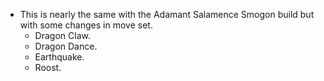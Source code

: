 * This is nearly the same with the Adamant Salamence Smogon build but with some changes in move set.
    * Dragon Claw.
    * Dragon Dance.
    * Earthquake.
    * Roost.